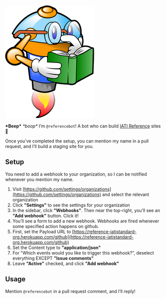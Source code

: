 ![Reference Bot](bot.png)

**\*Beep\*** _\*boop\*_ I’m `@referencebot`! A bot who can build [IATI Reference](http://reference.iatistandard.org) sites 🚀

Once you’ve completed the setup, you can mention my name in a pull request, and I’ll build a staging site for you.

## Setup

You need to add a webhook to your organization, so I can be notified whenever you mention my name.

 1. Visit [https://github.com/settings/organizations](https://github.com/settings/organizations) and select the relevant organization
 2. Click **"Settings"** to see the settings for your organization
 3. In the sidebar, click **"Webhooks"**. Then near the top-right, you’ll see an **"Add webhook"** button. Click it!
 4. You’ll see a form to add a new webhook. Webhooks are fired whenever some specified action happens on github.
 5. First, set the Payload URL to [https://reference-iatistandard-org.herokuapp.com/github](https://reference-iatistandard-org.herokuapp.com/github)
 6. Set the Content type to **"application/json"**
 7. For "Which events would you like to trigger this webhook?", deselect everything EXCEPT **"Issue comments"**
 8. Leave **"Active"** checked, and click **"Add webhook"**

## Usage

Mention `@referencebot` in a pull request comment, and I’ll reply!
